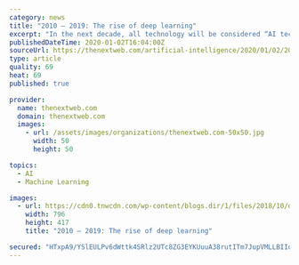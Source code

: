 ```yaml
---
category: news
title: "2010 – 2019: The rise of deep learning"
excerpt: "In the next decade, all technology will be considered “AI technology.” And we can thank deep learning for that. Deep learning is a friendly facet of machine learning that lets AI sort through ..."
publishedDateTime: 2020-01-02T16:04:00Z
sourceUrl: https://thenextweb.com/artificial-intelligence/2020/01/02/2010-2019-the-rise-of-deep-learning/
type: article
quality: 69
heat: 69
published: true

provider:
  name: thenextweb.com
  domain: thenextweb.com
  images:
    - url: /assets/images/organizations/thenextweb.com-50x50.jpg
      width: 50
      height: 50

topics:
  - AI
  - Machine Learning

images:
  - url: https://cdn0.tnwcdn.com/wp-content/blogs.dir/1/files/2018/10/deeplearning_notdead-796x417.jpg
    width: 796
    height: 417
    title: "2010 – 2019: The rise of deep learning"

secured: "HTxpA9/YSlEULPv6dWttk4SRlz2UTc8ZG3EYKUuuA38rutITm7JupVMLLBIIojI2tGFc3O/XssT+5ayL+fK0eJFWw+L78x5In1stJmGWReyt23My3CQxmDY3TdY1DLoVvix1NyyKt6sw3PO3roS7BOgzJPetFkodAAxFaFOBltLHv0+UZvvvCFtOs+1OsYJQ9TAFnqqusam52UkE2L7hpYRX0hTPFCmUBSOn98RlXJDDQrj8FbfHm+BJIn90Z7D1cC8kkSqUuEMXoO5k445P8twSdlySaTUjw+9wsXU/bz0FaB9G+va17Q9FGbPBpkGj;VuhxY7aYt6vhg58EBZjB+w=="
---
```



